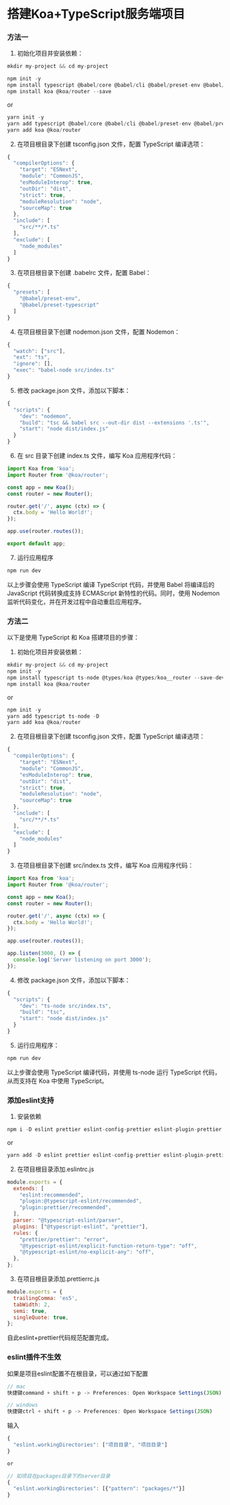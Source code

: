 # 搭建Koa+TypeScript服务端项目

### 方法一

1. 初始化项目并安装依赖：

```js
mkdir my-project && cd my-project

npm init -y
npm install typescript @babel/core @babel/cli @babel/preset-env @babel/preset-typescript @babel/node nodemon @types/koa @types/koa__router --save-dev
npm install koa @koa/router --save
```

or

```js
yarn init -y
yarn add typescript @babel/core @babel/cli @babel/preset-env @babel/preset-typescript @babel/node nodemon @types/koa @types/koa__router -D
yarn add koa @koa/router
```

2. 在项目根目录下创建 tsconfig.json 文件，配置 TypeScript 编译选项：

```js
{
  "compilerOptions": {
    "target": "ESNext",
    "module": "CommonJS",
    "esModuleInterop": true,
    "outDir": "dist",
    "strict": true,
    "moduleResolution": "node",
    "sourceMap": true
  },
  "include": [
    "src/**/*.ts"
  ],
  "exclude": [
    "node_modules"
  ]
}
```

3. 在项目根目录下创建 .babelrc 文件，配置 Babel：

```js
{
  "presets": [
    "@babel/preset-env",
    "@babel/preset-typescript"
  ]
}

```

4. 在项目根目录下创建 nodemon.json 文件，配置 Nodemon：

```js
{
  "watch": ["src"],
  "ext": "ts",
  "ignore": [],
  "exec": "babel-node src/index.ts"
}

```

5. 修改 package.json 文件，添加以下脚本：

```js
{
  "scripts": {
    "dev": "nodemon",
    "build": "tsc && babel src --out-dir dist --extensions '.ts'",
    "start": "node dist/index.js"
  }
}

```

6. 在 src 目录下创建 index.ts 文件，编写 Koa 应用程序代码：

```js
import Koa from 'koa';
import Router from '@koa/router';

const app = new Koa();
const router = new Router();

router.get('/', async (ctx) => {
  ctx.body = 'Hello World!';
});

app.use(router.routes());

export default app;

```

7. 运行应用程序

```js
npm run dev

```

以上步骤会使用 TypeScript 编译 TypeScript 代码，并使用 Babel 将编译后的 JavaScript 代码转换成支持 ECMAScript 新特性的代码。同时，使用 Nodemon 监听代码变化，并在开发过程中自动重启应用程序。


### 方法二

以下是使用 TypeScript 和 Koa 搭建项目的步骤：

1. 初始化项目并安装依赖：


```js
mkdir my-project && cd my-project
npm init -y
npm install typescript ts-node @types/koa @types/koa__router --save-dev
npm install koa @koa/router
```

or

```js
npm init -y
yarn add typescript ts-node -D
yarn add koa @koa/router
```

2. 在项目根目录下创建 tsconfig.json 文件，配置 TypeScript 编译选项：


```js
{
  "compilerOptions": {
    "target": "ESNext",
    "module": "CommonJS",
    "esModuleInterop": true,
    "outDir": "dist",
    "strict": true,
    "moduleResolution": "node",
    "sourceMap": true
  },
  "include": [
    "src/**/*.ts"
  ],
  "exclude": [
    "node_modules"
  ]
}
```

3. 在项目根目录下创建 src/index.ts 文件，编写 Koa 应用程序代码：

```js
import Koa from 'koa';
import Router from '@koa/router';

const app = new Koa();
const router = new Router();

router.get('/', async (ctx) => {
  ctx.body = 'Hello World!';
});

app.use(router.routes());

app.listen(3000, () => {
  console.log('Server listening on port 3000');
});
```

4. 修改 package.json 文件，添加以下脚本：

```js
{
  "scripts": {
    "dev": "ts-node src/index.ts",
    "build": "tsc",
    "start": "node dist/index.js"
  }
}
```

5. 运行应用程序：

```js
npm run dev
```

以上步骤会使用 TypeScript 编译代码，并使用 ts-node 运行 TypeScript 代码，从而支持在 Koa 中使用 TypeScript。

### 添加eslint支持

1. 安装依赖

```js
npm i -D eslint prettier eslint-config-prettier eslint-plugin-prettier @typescript-eslint/eslint-plugin @typescript-eslint/parser
```

or

```js
yarn add -D eslint prettier eslint-config-prettier eslint-plugin-prettier @typescript-eslint/eslint-plugin @typescript-eslint/parser
```

2. 在项目根目录添加.eslintrc.js

```js
module.exports = {
  extends: [
    "eslint:recommended",
    "plugin:@typescript-eslint/recommended",
    "plugin:prettier/recommended",
  ],
  parser: "@typescript-eslint/parser",
  plugins: ["@typescript-eslint", "prettier"],
  rules: {
    "prettier/prettier": "error",
    "@typescript-eslint/explicit-function-return-type": "off",
    "@typescript-eslint/no-explicit-any": "off",
  },
};

```

3. 在项目根目录添加.prettierrc.js

```js
module.exports = {
  trailingComma: 'es5',
  tabWidth: 2,
  semi: true,
  singleQuote: true,
};

```

自此eslint+prettier代码规范配置完成。

### eslint插件不生效

如果是项目eslint配置不在根目录，可以通过如下配置

```js
// mac
快捷键command + shift + p -> Preferences: Open Workspace Settings(JSON)

// windows
快捷键ctrl + shift + p -> Preferences: Open Workspace Settings(JSON)
```

输入

```js
{
  "eslint.workingDirectories": ["项目目录", "项目目录"]
}

or

// 如项目在packages目录下的server目录
{
  "eslint.workingDirectories": [{"pattern": "packages/*"}]
}
```